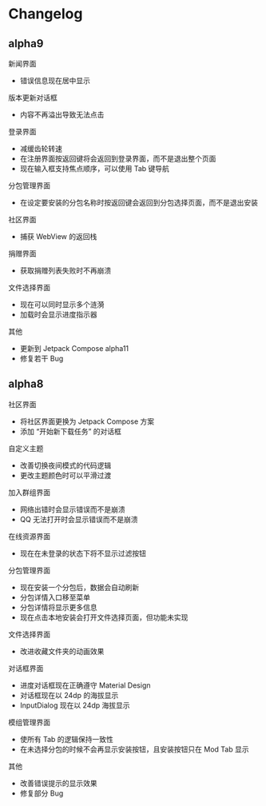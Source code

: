 # Changelog

## alpha9

新闻界面
- 错误信息现在居中显示

版本更新对话框
- 内容不再溢出导致无法点击

登录界面
- 减缓齿轮转速
- 在注册界面按返回键将会返回到登录界面，而不是退出整个页面
- 现在输入框支持焦点顺序，可以使用 Tab 键导航

分包管理界面
- 在设定要安装的分包名称时按返回键会返回到分包选择页面，而不是退出安装

社区界面
- 捕获 WebView 的返回栈

捐赠界面
- 获取捐赠列表失败时不再崩溃

文件选择界面
- 现在可以同时显示多个涟漪
- 加载时会显示进度指示器

其他
- 更新到 Jetpack Compose alpha11
- 修复若干 Bug

## alpha8

社区界面
- 将社区界面更换为 Jetpack Compose 方案
- 添加 “开始新下载任务” 的对话框

自定义主题
- 改善切换夜间模式的代码逻辑
- 更改主题颜色时可以平滑过渡

加入群组界面
- 网络出错时会显示错误而不是崩溃
- QQ 无法打开时会显示错误而不是崩溃

在线资源界面
- 现在在未登录的状态下将不显示过滤按钮

分包管理界面
- 现在安装一个分包后，数据会自动刷新
- 分包详情入口移至菜单
- 分包详情将显示更多信息
- 现在点击本地安装会打开文件选择页面，但功能未实现

文件选择界面
- 改进收藏文件夹的动画效果

对话框界面
- 进度对话框现在正确遵守 Material Design
- 对话框现在以 24dp 的海拔显示
- InputDialog 现在以 24dp 海拔显示

模组管理界面
- 使所有 Tab 的逻辑保持一致性
- 在未选择分包的时候不会再显示安装按钮，且安装按钮只在 Mod Tab 显示

其他
- 改善错误提示的显示效果
- 修复部分 Bug
